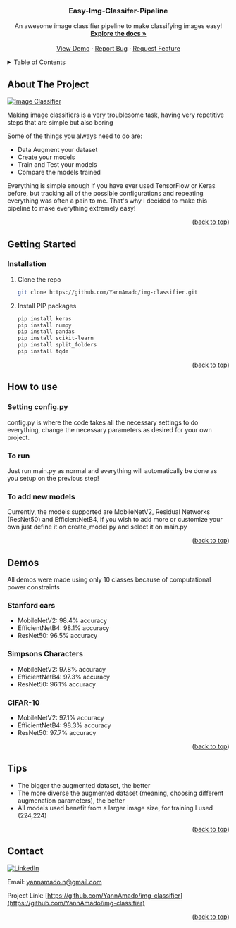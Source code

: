 <!--Template taken from https://github.com/othneildrew/Best-README-Template/blob/master/README.md -->
<a name="readme-top"></a>

<!-- PROJECT LOGO -->
<br />
<div align="center">
  <h3 align="center">Easy-Img-Classifer-Pipeline</h3>

  <p align="center">
    An awesome image classifier pipeline to make classifying images easy! 
    <br />
    <a href="https://github.com/YannAmado/img-classifier"><strong>Explore the docs »</strong></a>
    <br />
    <br />
    <a href="https://github.com/YannAmado/img-classifier">View Demo</a>
    ·
    <a href="https://github.com/YannAmado/img-classifier/issues">Report Bug</a>
    ·
    <a href="https://github.com/YannAmado/img-classifier/issues">Request Feature</a>
  </p>
</div>


<!-- TABLE OF CONTENTS -->
<details>
  <summary>Table of Contents</summary>
  <ol>
    <li>
      <a href="#about-the-project">About The Project</a>
    </li>
    <li>
      <a href="#getting-started">Getting Started</a>
      <ul>
        <li><a href="#installation">Installation</a></li>
      </ul>
    </li>
    <li><a href="#how-to-use">How to Use</a></li>
    <li><a href="#demos">Demos</a></li>
    <li><a href="#tips">Tips</a></li>
    <li><a href="#contact">Contact</a></li>
  </ol>
</details>


<!-- ABOUT THE PROJECT -->
## About The Project

[![Image Classifier][product-screenshot]](https://example.com)

Making image classifiers is a very troublesome task, having very repetitive steps that are simple but also boring  

Some of the things you always need to do are:
* Data Augment your dataset
* Create your models
* Train and Test your models
* Compare the models trained

Everything is simple enough if you have ever used TensorFlow or Keras before, but tracking all of the possible configurations and repeating everything was often a pain to me.
That's why I decided to make this pipeline to make everything extremely easy!

<p align="right">(<a href="#readme-top">back to top</a>)</p>


<!-- GETTING STARTED -->
## Getting Started

### Installation

1. Clone the repo
   ```sh
   git clone https://github.com/YannAmado/img-classifier.git
   ```
2. Install PIP packages
   ```sh
   pip install keras
   pip install numpy
   pip install pandas
   pip install scikit-learn
   pip install split_folders
   pip install tqdm
   ```

<p align="right">(<a href="#readme-top">back to top</a>)</p>


<!-- HOW TO USE -->
## How to use

### Setting config.py

config.py is where the code takes all the necessary settings to do everything, change the necessary parameters as desired for your own project.

### To run

Just run main.py as normal and everything will automatically be done as you setup on the previous step!

### To add new models

Currently, the models supported are MobileNetV2, Residual Networks (ResNet50) and EfficientNetB4, if you wish to add more or customize your own just define it on create_model.py and select it on main.py

<p align="right">(<a href="#readme-top">back to top</a>)</p>

<!-- DEMOS -->
## Demos

All demos were made using only 10 classes because of computational power constraints

### Stanford cars

* MobileNetV2: 98.4% accuracy
* EfficientNetB4: 98.1% accuracy
* ResNet50: 96.5% accuracy

### Simpsons Characters

* MobileNetV2: 97.8% accuracy
* EfficientNetB4: 97.3% accuracy
* ResNet50: 96.1% accuracy

### CIFAR-10

* MobileNetV2: 97.1% accuracy
* EfficientNetB4: 98.3% accuracy
* ResNet50: 97.7% accuracy

<p align="right">(<a href="#readme-top">back to top</a>)</p>

<!-- TIPS -->
## Tips
* The bigger the augmented dataset, the better
* The more diverse the augmented dataset (meaning, choosing different augmenation parameters), the better
* All models used benefit from a larger image size, for training I used (224,224)

<p align="right">(<a href="#readme-top">back to top</a>)</p>


<!-- CONTACT -->
## Contact

[![LinkedIn][linkedin-shield]][linkedin-url] 

Email: yannamado.n@gmail.com

Project Link: [https://github.com/YannAmado/img-classifier](https://github.com/YannAmado/img-classifier)

<p align="right">(<a href="#readme-top">back to top</a>)</p>

<!-- MARKDOWN LINKS & IMAGES -->
<!-- https://www.markdownguide.org/basic-syntax/#reference-style-links -->
[linkedin-shield]: https://img.shields.io/badge/-LinkedIn-black.svg?style=for-the-badge&logo=linkedin&colorB=555
[linkedin-url]: https://www.linkedin.com/in/yannamado
[product-screenshot]: images/screenshot.png

